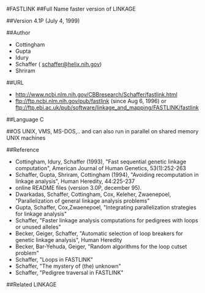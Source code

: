 #FASTLINK
##Full Name
faster version of LINKAGE

##Version
4.1P (July 4, 1999)

##Author
* Cottingham
* Gupta
* Idury
* Schaffer ( schaffer@helix.nih.gov)
* Shriram

##URL
* http://www.ncbi.nlm.nih.gov/CBBresearch/Schaffer/fastlink.html
* ftp://ftp.ncbi.nlm.nih.gov/pub/fastlink (since Aug 6, 1996) or ftp://ftp.ebi.ac.uk/pub/software/linkage_and_mapping/FASTLINK/fastlink

##Language
C

##OS
UNIX, VMS, MS-DOS,.. and can also run in parallel on shared memory UNIX machines

##Reference
* Cottingham, Idury, Schaffer (1993), "Fast sequential genetic linkage computation", American Journal of Human Genetics, 53(1):252-263
* Schaffer, Gupta, Shriram, Cottingham (1994), "Avoiding recomputation in linkage analysis", Human Heredity, 44:225-237
* online README files (version 3.0P, december 95).
* Dwarkadas, Schaffer, Cottingham, Cox, Keleher, Zwaenepoel, "Parallelization of general linkage analysis problems"
* Gupta, Schaffer, Cox,Zwaenepoel, "Integrating parallelization strategies for linkage analysis"
* Schaffer, "Faster linkage analysis computations for pedigrees with loops or unused alleles"
* Becker, Geiger, Schaffer, "Automatic selection of loop breakers for genetic linkage analysis", Human Heredity
* Becker, Bar-Yehuda, Geiger, "Random algorithms for the loop cutset problem"
* Schaffer, "Loops in FASTLINK"
* Schaffer, "The mystery of (the) unknown"
* Schaffer, "Pedigree traversal in FASTLINK"

##Related
LINKAGE

